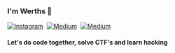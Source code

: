 ### I'm Werths 👋
 
<!-- <a href="https://www.facebook.com/B14CKH4K3R" target="_blank"><img src="https://img.shields.io/badge/facebook-%231877F2.svg?&style=for-the-badge&logo=facebook&logoColor=white" alt="Facebook" /></a>&nbsp; -->
<a href="https://www.instagram.com/prenoramance" target="_blank"><img src="https://img.shields.io/badge/instagram-%23E4405F.svg?&style=for-the-badge&logo=instagram&logoColor=white" alt="Instagram" /></a>&nbsp;
<a href="https://prenoramance.medium.com" target="_blank"><img src="https://img.shields.io/badge/medium-%2312100E.svg?&style=for-the-badge&logo=medium&logoColor=white" alt="Medium" /></a>&nbsp;
<a href="https://www.quora.com/profile/Lokesh-Bhoyar-2" target="_blank"><img src="https://img.shields.io/badge/Quora-%23B92B27.svg?&style=for-the-badge&logo=Quora&logoColor=white" alt="Medium" /></a>

#### Let's do code together, solve CTF's and learn hacking
<!--
<a href="https://join.slack.com/t/werthsweareth-xga1354/shared_invite/zt-xw5c8ic5-8Z_LXPbqw3RU5tNbQyFOSA" target="_blank"><img src="https://img.shields.io/badge/join%20slack-%23FFF.svg?&style=for-the-badge&logo=slack&logoColor=red" alt="Join on slack" /></a>
<!--
<a href="https://www.linkedin.com/in/lokesh-bhoyar-92b1b9127/"><img src="https://img.shields.io/badge/linkedin-%230077B5.svg?&style=for-the-badge&logo=linkedin&logoColor=white" alt="LinkedIn" /></a>&nbsp;

<!--
**IAmBlackHacker/IAmBlackHacker** is a ✨ _special_ ✨ repository because its `README.md` (this file) appears on your GitHub profile.

Here are some ideas to get you started:

- 🔭 I’m currently working on ...
- 🌱 I’m currently learning ...
- 👯 I’m looking to collaborate on ...
- 🤔 I’m looking for help with ...
- 💬 Ask me about ...
- 📫 How to reach me: ...
- 😄 Pronouns: ...
- ⚡ Fun fact: ...
-->
